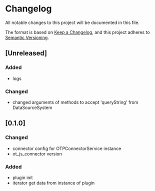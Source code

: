 # Changelog

All notable changes to this project will be documented in this file.

The format is based on [Keep a Changelog](https://keepachangelog.com/en/1.0.0/),
and this project adheres to [Semantic Versioning](https://semver.org/spec/v2.0.0.html).

## [Unreleased]

### Added

- logs

### Changed

- changed arguments of methods to accept 'queryString' from DataSourceSystem

## [0.1.0]

### Changed

- connector config for OTPConnectorService instance
- ot_js_connector version

### Added

- plugin init
- iterator get data from instance of plugin
